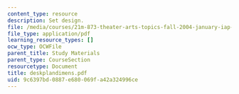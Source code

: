 ```yaml
---
content_type: resource
description: Set design.
file: /media/courses/21m-873-theater-arts-topics-fall-2004-january-iap-2005/9c6397bd0887e680069fa42a324996ce_deskplandimens.pdf
file_type: application/pdf
learning_resource_types: []
ocw_type: OCWFile
parent_title: Study Materials
parent_type: CourseSection
resourcetype: Document
title: deskplandimens.pdf
uid: 9c6397bd-0887-e680-069f-a42a324996ce
---
```

